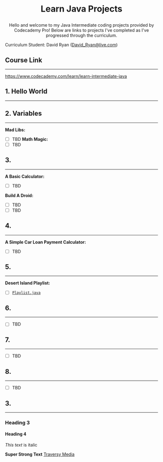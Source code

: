 # <p style="text-align: center;">Learn Java Projects

<p style="text-align: center;">Hello and welcome to my Java Intermediate coding projects provided by Codecademy Pro! Below are links to projects I've completed as I've progressed through the curriculum.


Curriculum Student: David Ryan
(David_Ryan@live.com)

<!-- links to social media accounts -->

## Course Link
---
https://www.codecademy.com/learn/learn-intermediate-java

## 1. Hello World
---


## 2. Variables ##
---
**Mad Libs:**
- [ ] TBD
**Math Magic:**
- [ ] TBD

## 3. 
---
**A Basic Calculator:**

- [ ] TBD

**Build A Droid:**

- [ ] TBD
- [ ] TBD
## 4. 
---
**A Simple Car Loan Payment Calculator:**

- [ ] TBD

## 5. 
---
**Desert Island Playlist:**

- [ ] [`Playlist.java`](5-arrays-arraylists/Playlist.java)
## 6. 
---
- [ ] TBD

## 7. 
---
- [ ] TBD

## 8. 
---
- [ ] TBD



## 3. 
---
### Heading 3
#### Heading 4


*This text* is italic

**Super Strong Text**
[Traversy Media]()